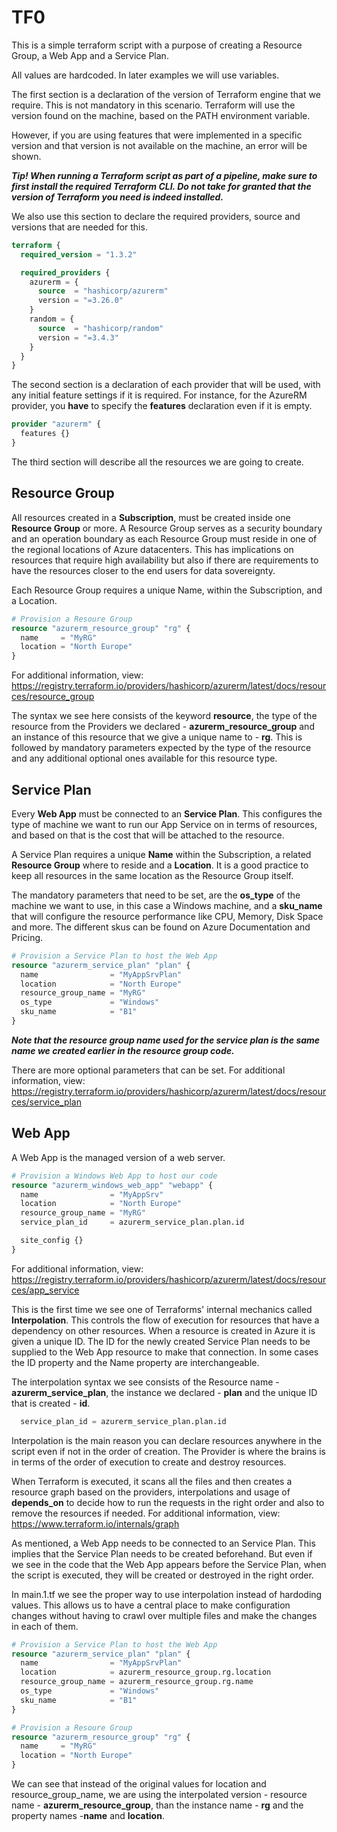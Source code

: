 # TF0

This is a simple terraform script with a purpose of creating a Resource Group, a Web App and a Service Plan.

All values are hardcoded. In later examples we will use variables.

The first section is a declaration of the version of Terraform engine that we require. This is not mandatory in this scenario. Terraform will use the version found on the machine, based on the PATH environment variable.

However, if you are using features that were implemented in a specific version and that version is not available on the machine, an error will be shown.

***Tip! When running a Terraform script as part of a pipeline, make sure to first install the required Terraform CLI. Do not take for granted that the version of Terraform you need is indeed installed.***

We also use this section to declare the required providers, source and versions that are needed for this.

```terraform
terraform {
  required_version = "1.3.2"

  required_providers {
    azurerm = {
      source  = "hashicorp/azurerm"
      version = "=3.26.0"
    }
    random = {
      source  = "hashicorp/random"
      version = "=3.4.3"
    }
  }
}
```

The second section is a declaration of each provider that will be used, with any initial feature settings if it is required. For instance, for the AzureRM provider, you **have** to specify the **features** declaration even if it is empty.

```terraform
provider "azurerm" {
  features {}
}
```

The third section will describe all the resources we are going to create.

## Resource Group

All resources created in a **Subscription**, must be created inside one **Resource Group** or more. A Resource Group serves as a security boundary and an operation boundary as each Resource Group must reside in one of the regional locations of Azure datacenters. This has implications on resources that require high availability but also if there are requirements to have the resources closer to the end users for data sovereignty.

Each Resource Group requires a unique Name, within the Subscription, and a Location.

```terraform
# Provision a Resoure Group
resource "azurerm_resource_group" "rg" {
  name     = "MyRG"
  location = "North Europe"
}
```

For additional information, view: <https://registry.terraform.io/providers/hashicorp/azurerm/latest/docs/resources/resource_group>

The syntax we see here consists of the keyword **resource**, the type of the resource from the Providers we declared - **azurerm_resource_group** and an instance of this resource that we give a unique name to - **rg**. This is followed by mandatory parameters expected by the type of the resource and any additional optional ones available for this resource type.

## Service Plan

Every **Web App** must be connected to an **Service Plan**. This configures the type of machine we want to run our App Service on in terms of resources, and based on that is the cost that will be attached to the resource.

A Service Plan requires a unique **Name** within the Subscription, a related **Resource Group** where to reside and a **Location**. It is a good practice to keep all resources in the same location as the Resource Group itself.

The mandatory parameters that need to be set, are the **os_type** of the machine we want to use, in this case a Windows machine, and a **sku_name** that will configure the resource performance like CPU, Memory, Disk Space and more. The different skus can be found on Azure Documentation and Pricing.

```terraform
# Provision a Service Plan to host the Web App
resource "azurerm_service_plan" "plan" {
  name                = "MyAppSrvPlan"
  location            = "North Europe"
  resource_group_name = "MyRG"
  os_type             = "Windows"
  sku_name            = "B1"
}
```

***Note that the resource group name used for the service plan is the same name we created earlier in the resource group code.***

There are more optional parameters that can be set. For additional information, view: <https://registry.terraform.io/providers/hashicorp/azurerm/latest/docs/resources/service_plan>

## Web App

A Web App is the managed version of a web server.

```terraform
# Provision a Windows Web App to host our code
resource "azurerm_windows_web_app" "webapp" {
  name                = "MyAppSrv"
  location            = "North Europe"
  resource_group_name = "MyRG"
  service_plan_id     = azurerm_service_plan.plan.id

  site_config {}
}
```

For additional information, view: <https://registry.terraform.io/providers/hashicorp/azurerm/latest/docs/resources/app_service>

This is the first time we see one of Terraforms' internal mechanics called **Interpolation**. This controls the flow of execution for resources that have a dependency on other resources. When a resource is created in Azure it is given a unique ID. The ID for the newly created Service Plan needs to be supplied to the Web App resource to make that connection. In some cases the ID property and the Name property are interchangeable.

The interpolation syntax we see consists of the Resource name - **azurerm_service_plan**, the instance we declared - **plan** and the unique ID that is created - **id**.

```terraform
  service_plan_id = azurerm_service_plan.plan.id
```

Interpolation is the main reason you can declare resources anywhere in the script even if not in the order of creation. The Provider is where the brains is in terms of the order of execution to create and destroy resources.

When Terraform is executed, it scans all the files and then creates a resource graph based on the providers, interpolations and usage of **depends_on** to decide how to run the requests in the right order and also to remove the resources if needed. For additional information, view: <https://www.terraform.io/internals/graph>

As mentioned, a Web App needs to be connected to an Service Plan. This implies that the Service Plan needs to be created beforehand. But even if we see in the code that the Web App appears before the Service Plan, when the script is executed, they will be created or destroyed in the right order.

In main.1.tf we see the proper way to use interpolation instead of hardoding values. This allows us to have a central place to make configuration changes without having to crawl over multiple files and make the changes in each of them.

```terraform
# Provision a Service Plan to host the Web App
resource "azurerm_service_plan" "plan" {
  name                = "MyAppSrvPlan"
  location            = azurerm_resource_group.rg.location
  resource_group_name = azurerm_resource_group.rg.name
  os_type             = "Windows"
  sku_name            = "B1"
}

# Provision a Resoure Group
resource "azurerm_resource_group" "rg" {
  name     = "MyRG"
  location = "North Europe"
}
```

We can see that instead of the original values for location and resource_group_name, we are using the interpolated version - resource name - **azurerm_resource_group**, than the instance name - **rg** and the property names -**name** and **location**.
